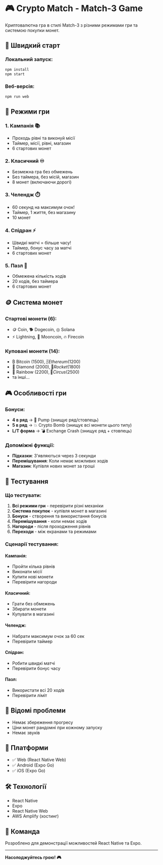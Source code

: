 # 🎮 Crypto Match - Match-3 Game

Криптовалютна гра в стилі Match-3 з різними режимами гри та системою покупки монет.

## 🚀 Швидкий старт

### Локальний запуск:
```bash
npm install
npm start
```

### Веб-версія:
```bash
npm run web
```

## 🎯 Режими гри

### 1. **Кампанія** 📚
- Проходь рівні та виконуй місії
- Таймер, місії, рівні, магазин
- 6 стартових монет

### 2. **Класичний** ♾️
- Безмежна гра без обмежень
- Без таймера, без місій, магазин
- 8 монет (включаючи дорогі)

### 3. **Челендж** ⏱️
- 60 секунд на максимум очок!
- Таймер, 1 життя, без магазину
- 10 монет

### 4. **Спідран** ⚡
- Швидкі матчі = більше часу!
- Таймер, бонус часу за матчі
- 6 стартових монет

### 5. **Пазл** 🧩
- Обмежена кількість ходів
- 20 ходів, без таймера
- 6 стартових монет

## 🪙 Система монет

### Стартові монети (6):
- 🪙 Coin, 🐕 Dogecoin, ◎ Solana
- ⚡ Lightning, 🌙 Mooncoin, 🔥 Firecoin

### Куповані монети (14):
- ₿ Bitcoin ($1500), Ξ Ethereum ($1200)
- 💎 Diamond ($2000), 🚀 Rocket ($1800)
- 🌈 Rainbow ($2200), 🎪 Circus ($2500)
- та інші...

## 🎮 Особливості гри

### Бонуси:
- **4 в ряд** → 🚀 Pump (знищує ряд/стовпець)
- **5 в ряд** → 💥 Crypto Bomb (знищує всі монети цього типу)
- **L/T форма** → 💣 Exchange Crash (знищує ряд + стовпець)

### Допоміжні функції:
- **Підказки**: З'являються через 3 секунди
- **Перемішування**: Коли немає можливих ходів
- **Магазин**: Купівля нових монет за гроші

## 🧪 Тестування

### Що тестувати:

1. **Всі режими гри** - перевірити різні механіки
2. **Система покупок** - купівля монет в магазині
3. **Бонуси** - створення та використання бонусів
4. **Перемішування** - коли немає ходів
5. **Нагороди** - після проходження рівнів
6. **Переходи** - між екранами та режимами

### Сценарії тестування:

#### Кампанія:
- Пройти кілька рівнів
- Виконати місії
- Купити нові монети
- Перевірити нагороди

#### Класичний:
- Грати без обмежень
- Збирати монети
- Купувати в магазині

#### Челендж:
- Набрати максимум очок за 60 сек
- Перевірити таймер

#### Спідран:
- Робити швидкі матчі
- Перевірити бонус часу

#### Пазл:
- Використати всі 20 ходів
- Перевірити ліміт

## 🐛 Відомі проблеми

- Немає збереження прогресу
- Ціни монет рандомні при кожному запуску
- Немає звуків

## 📱 Платформи

- ✅ Web (React Native Web)
- ✅ Android (Expo Go)
- ✅ iOS (Expo Go)

## 🛠 Технології

- React Native
- Expo
- React Native Web
- AWS Amplify (хостинг)

## 👥 Команда

Розроблено для демонстрації можливостей React Native та Expo.

---

**Насолоджуйтесь грою! 🎮** 